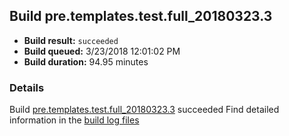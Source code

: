 ## Build pre.templates.test.full_20180323.3
- **Build result:** `succeeded`
- **Build queued:** 3/23/2018 12:01:02 PM
- **Build duration:** 94.95 minutes
### Details
Build [pre.templates.test.full_20180323.3](https://winappstudio.visualstudio.com/web/build.aspx?pcguid=a4ef43be-68ce-4195-a619-079b4d9834c2&builduri=vstfs%3a%2f%2f%2fBuild%2fBuild%2f25327) succeeded
Find detailed information in the [build log files](https://uwpctdiags.blob.core.windows.net/buildlogs/pre.templates.test.full_20180323.3_logs.zip)
